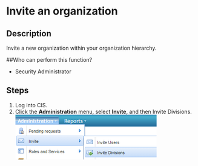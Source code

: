 # Invite an organization

## Description
Invite a new organization within your organization hierarchy.

##Who can perform this function?
* Security Administrator

## Steps
1. Log into CIS.
2. Click the **Administration** menu, select **Invite**, and then Invite Divisions.
![](oi-1.png)
